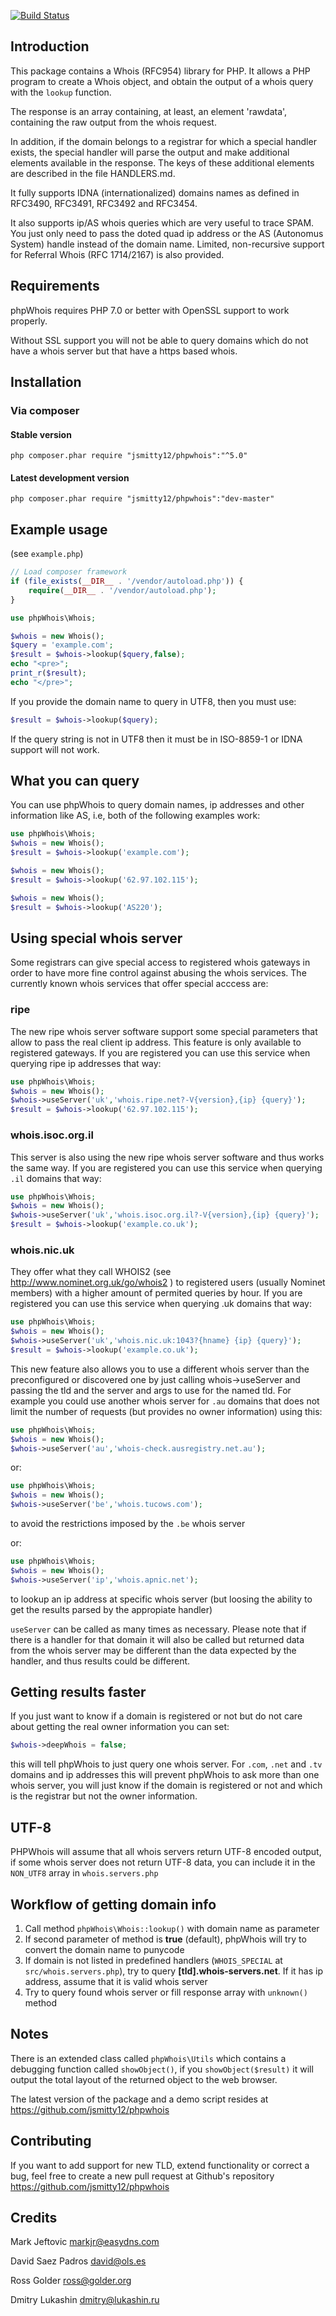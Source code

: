 [![Build Status](https://travis-ci.org/jsmitty12/phpWhois.svg?branch=master)](https://travis-ci.org/jsmitty12/phpWhois)

Introduction
------------

This package contains a Whois (RFC954) library for PHP. It allows a PHP program
to create a Whois object, and obtain the output of a whois query with the
`lookup` function.

The response is an array containing, at least, an element 'rawdata', containing
the raw output from the whois request.

In addition, if the domain belongs to a registrar for which a special handler
exists, the special handler will parse the output and make additional elements
available in the response. The keys of these additional elements are described
in the file HANDLERS.md.

It fully supports IDNA (internationalized) domains names as defined in RFC3490,
RFC3491, RFC3492 and RFC3454.

It also supports ip/AS whois queries which are very useful to trace SPAM. You
just only need to pass the doted quad ip address or the AS (Autonomus System)
handle instead of the domain name. Limited, non-recursive support for Referral
Whois (RFC 1714/2167) is also provided.

Requirements
------------

phpWhois requires PHP 7.0 or better with OpenSSL support to work properly.

Without SSL support you will not be able to query domains which do not have a
whois server but that have a https based whois.

Installation
------------

### Via composer

#### Stable version

`php composer.phar require "jsmitty12/phpwhois":"^5.0"`

#### Latest development version

`php composer.phar require "jsmitty12/phpwhois":"dev-master"`


Example usage
-------------

(see `example.php`)
```php
// Load composer framework
if (file_exists(__DIR__ . '/vendor/autoload.php')) {
    require(__DIR__ . '/vendor/autoload.php');
}

use phpWhois\Whois;

$whois = new Whois();
$query = 'example.com';
$result = $whois->lookup($query,false);
echo "<pre>";
print_r($result);
echo "</pre>";
```
If you provide the domain name to query in UTF8, then you must use:
```php
$result = $whois->lookup($query);
```
If the query string is not in UTF8 then it must be in ISO-8859-1 or IDNA support
will not work.

What you can query
------------------

You can use phpWhois to query domain names, ip addresses and other information
like AS, i.e, both of the following examples work:
```php
use phpWhois\Whois;
$whois = new Whois();
$result = $whois->lookup('example.com');

$whois = new Whois();
$result = $whois->lookup('62.97.102.115');

$whois = new Whois();
$result = $whois->lookup('AS220');
```
Using special whois server
--------------------------

Some registrars can give special access to registered whois gateways
in order to have more fine control against abusing the whois services.
The currently known whois services that offer special acccess are:

### ripe

  The new ripe whois server software support some special parameters
  that allow to pass the real client ip address. This feature is only
  available to registered gateways. If you are registered you can use
  this service when querying ripe ip addresses that way:
  ```php
  use phpWhois\Whois;
  $whois = new Whois();
  $whois->useServer('uk','whois.ripe.net?-V{version},{ip} {query}');
  $result = $whois->lookup('62.97.102.115');
  ```

### whois.isoc.org.il
  This server is also using the new ripe whois server software and
  thus works the same way. If you are registered you can use this service
  when querying `.il` domains that way:

```php
use phpWhois\Whois;
$whois = new Whois();
$whois->useServer('uk','whois.isoc.org.il?-V{version},{ip} {query}');
$result = $whois->lookup('example.co.uk');
```

### whois.nic.uk

  They offer what they call WHOIS2 (see http://www.nominet.org.uk/go/whois2 )
  to registered users (usually Nominet members) with a higher amount of
  permited queries by hour. If you are registered you can use this service
  when querying .uk domains that way:

```php
use phpWhois\Whois;
$whois = new Whois();
$whois->useServer('uk','whois.nic.uk:1043?{hname} {ip} {query}');
$result = $whois->lookup('example.co.uk');
```

This new feature also allows you to use a different whois server than
the preconfigured or discovered one by just calling whois->useServer
and passing the tld and the server and args to use for the named tld.
For example you could use another whois server for `.au` domains that
does not limit the number of requests (but provides no owner 
information) using this:
```php
use phpWhois\Whois;
$whois = new Whois();
$whois->useServer('au','whois-check.ausregistry.net.au');
```
or:
```php
use phpWhois\Whois;
$whois = new Whois();
$whois->useServer('be','whois.tucows.com');
```

to avoid the restrictions imposed by the `.be` whois server

or:

```php
use phpWhois\Whois;
$whois = new Whois();
$whois->useServer('ip','whois.apnic.net');
```

to lookup an ip address at specific whois server (but loosing the
ability to get the results parsed by the appropiate handler)

`useServer` can be called as many times as necessary. Please note that
if there is a handler for that domain it will also be called but
returned data from the whois server may be different than the data
expected by the handler, and thus results could be different.

Getting results faster
----------------------

If you just want to know if a domain is registered or not but do not
care about getting the real owner information you can set:

```php
$whois->deepWhois = false;
```

this will tell phpWhois to just query one whois server. For `.com`, `.net` and
`.tv` domains and ip addresses this will prevent phpWhois to ask more than one
whois server, you will just know if the domain is registered or not and which is
the registrar but not the owner information.

UTF-8
-----

PHPWhois will assume that all whois servers return UTF-8 encoded output,
if some whois server does not return UTF-8 data, you can include it in
the `NON_UTF8` array in `whois.servers.php`

Workflow of getting domain info
-------------------------------

1. Call method `phpWhois\Whois::lookup()` with domain name as parameter
2. If second parameter of method is **true** (default), phpWhois will try to
    convert the domain name to punycode
3. If domain is not listed in predefined handlers (`WHOIS_SPECIAL` at
    `src/whois.servers.php`), try to query **[tld].whois-servers.net**. If it
    has ip address, assume that it is valid whois server
4. Try to query found whois server or fill response array with `unknown()`
    method

Notes 
-----

There is an extended class called `phpWhois\Utils` which contains a
debugging function called `showObject()`, if you `showObject($result)`
it will output the total layout of the returned object to the 
web browser.

The latest version of the package and a demo script resides at 
https://github.com/jsmitty12/phpwhois

Contributing
---------------

If you want to add support for new TLD, extend functionality or
correct a bug, feel free to create a new pull request at Github's
repository https://github.com/jsmitty12/phpwhois

Credits
-------

Mark Jeftovic <markjr@easydns.com>

David Saez Padros <david@ols.es>

Ross Golder <ross@golder.org>

Dmitry Lukashin <dmitry@lukashin.ru>
